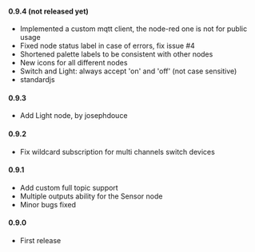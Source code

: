 #### 0.9.4 (not released yet)
 - Implemented a custom mqtt client, the node-red one is not for public usage
 - Fixed node status label in case of errors, fix issue #4
 - Shortened palette labels to be consistent with other nodes
 - New icons for all different nodes
 - Switch and Light: always accept 'on' and 'off' (not case sensitive)
 - standardjs

#### 0.9.3
 - Add Light node, by josephdouce

#### 0.9.2
 - Fix wildcard subscription for multi channels switch devices

#### 0.9.1
 - Add custom full topic support
 - Multiple outputs ability for the Sensor node
 - Minor bugs fixed

#### 0.9.0
 - First release

